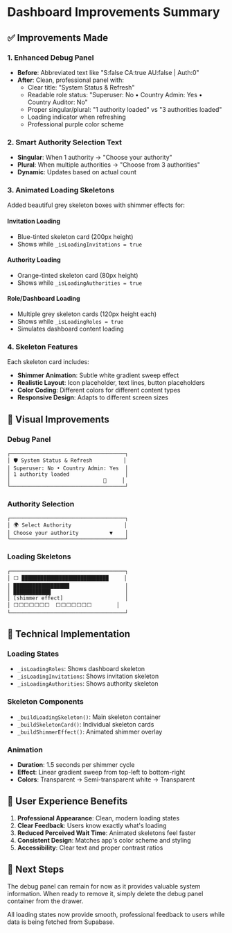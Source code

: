 # Dashboard Improvements Summary

## ✅ Improvements Made

### 1. **Enhanced Debug Panel**
- **Before**: Abbreviated text like "S:false CA:true AU:false | Auth:0"
- **After**: Clean, professional panel with:
  - Clear title: "System Status & Refresh"
  - Readable role status: "Superuser: No • Country Admin: Yes • Country Auditor: No"
  - Proper singular/plural: "1 authority loaded" vs "3 authorities loaded"
  - Loading indicator when refreshing
  - Professional purple color scheme

### 2. **Smart Authority Selection Text**
- **Singular**: When 1 authority → "Choose your authority"
- **Plural**: When multiple authorities → "Choose from 3 authorities"
- **Dynamic**: Updates based on actual count

### 3. **Animated Loading Skeletons**
Added beautiful grey skeleton boxes with shimmer effects for:

#### **Invitation Loading**
- Blue-tinted skeleton card (200px height)
- Shows while `_isLoadingInvitations = true`

#### **Authority Loading**
- Orange-tinted skeleton card (80px height)  
- Shows while `_isLoadingAuthorities = true`

#### **Role/Dashboard Loading**
- Multiple grey skeleton cards (120px height each)
- Shows while `_isLoadingRoles = true`
- Simulates dashboard content loading

### 4. **Skeleton Features**
Each skeleton card includes:
- **Shimmer Animation**: Subtle white gradient sweep effect
- **Realistic Layout**: Icon placeholder, text lines, button placeholders
- **Color Coding**: Different colors for different content types
- **Responsive Design**: Adapts to different screen sizes

## 🎨 **Visual Improvements**

### Debug Panel
```
┌─────────────────────────────────────┐
│ 🛡️ System Status & Refresh          │
│ Superuser: No • Country Admin: Yes  │
│ 1 authority loaded                  │
│                              🔄     │
└─────────────────────────────────────┘
```

### Authority Selection
```
┌─────────────────────────────────────┐
│ 🌍 Select Authority                 │
│ Choose your authority          ▼    │
└─────────────────────────────────────┘
```

### Loading Skeletons
```
┌─────────────────────────────────────┐
│ ⬜ ████████████████████████████     │
│ ██████████████████                  │
│ ████████████                        │
│ [shimmer effect]                    │
│ ⬜⬜⬜⬜⬜⬜⬜  ⬜⬜⬜⬜⬜⬜⬜        │
└─────────────────────────────────────┘
```

## 🔧 **Technical Implementation**

### Loading States
- `_isLoadingRoles`: Shows dashboard skeleton
- `_isLoadingInvitations`: Shows invitation skeleton  
- `_isLoadingAuthorities`: Shows authority skeleton

### Skeleton Components
- `_buildLoadingSkeleton()`: Main skeleton container
- `_buildSkeletonCard()`: Individual skeleton cards
- `_buildShimmerEffect()`: Animated shimmer overlay

### Animation
- **Duration**: 1.5 seconds per shimmer cycle
- **Effect**: Linear gradient sweep from top-left to bottom-right
- **Colors**: Transparent → Semi-transparent white → Transparent

## 🚀 **User Experience Benefits**

1. **Professional Appearance**: Clean, modern loading states
2. **Clear Feedback**: Users know exactly what's loading
3. **Reduced Perceived Wait Time**: Animated skeletons feel faster
4. **Consistent Design**: Matches app's color scheme and styling
5. **Accessibility**: Clear text and proper contrast ratios

## 🎯 **Next Steps**

The debug panel can remain for now as it provides valuable system information. When ready to remove it, simply delete the debug panel container from the drawer.

All loading states now provide smooth, professional feedback to users while data is being fetched from Supabase.